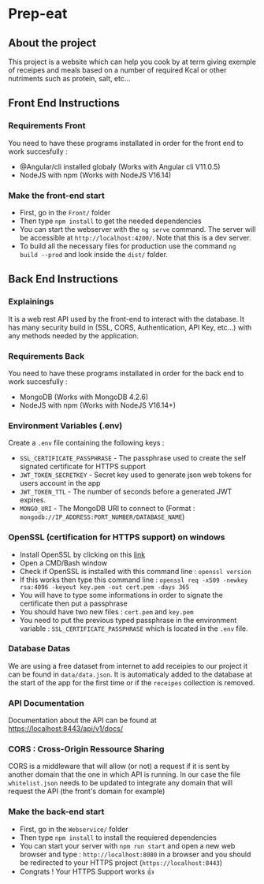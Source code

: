 # Prep-eat

## About the project

This project is a website which can help you cook by at term giving exemple of receipes and meals based on a number of required Kcal or other nutriments such as protein, salt, etc...

## Front End Instructions

### Requirements Front

You need to have these programs installated in order for the front end to work succesfully :

* @Angular/cli installed globaly (Works with Angular cli V11.0.5)
* NodeJS with npm (Works with NodeJS V16.14)

### Make the front-end start

* First, go in the `Front/` folder
* Then type `npm install` to get the needed dependencies
* You can start the webserver with the `ng serve` command. The server will be accessible at `http://localhost:4200/`. Note that this is a dev server.
* To build all the necessary files for production use the command `ng build --prod` and look inside the `dist/` folder.

## Back End Instructions

### Explainings

It is a web rest API used by the front-end to interact with the database. It has many security build in (SSL, CORS, Authentication, API Key, etc...) with any methods needed by the application.

### Requirements Back

You need to have these programs installated in order for the back end to work succesfully :

* MongoDB (Works with MongoDB 4.2.6)
* NodeJS with npm (Works with NodeJS V16.14+)

### Environment Variables (.env)

Create a `.env` file containing the following keys :

* `SSL_CERTIFICATE_PASSPHRASE` - The passphrase used to create the self signated certificate for HTTPS support
* `JWT_TOKEN_SECRETKEY` - Secret key used to generate json web tokens for users account in the app
* `JWT_TOKEN_TTL` - The number of seconds before a generated JWT expires.
* `MONGO_URI` - The MongoDB URI to connect to (Format : `mongodb://IP_ADDRESS:PORT_NUMBER/DATABASE_NAME`)

### OpenSSL (certification for HTTPS support) on windows

* Install OpenSSL by clicking on this [link](https://slproweb.com/products/Win32OpenSSL.html)
* Open a CMD/Bash window
* Check if OpenSSL is installed with this command line : `openssl version`
* If this works then type this command line : `openssl req -x509 -newkey rsa:4096 -keyout key.pem -out cert.pem -days 365`
* You will have to type some informations in order to signate the certificate then put a passphrase
* You should have two new files : `cert.pem` and `key.pem`
* You need to put the previous typed passphrase in the environment variable : `SSL_CERTIFICATE_PASSPHRASE` which is located in the `.env` file.

### Database Datas

We are using a free dataset from internet to add receipies to our project it can be found in `data/data.json`.
It is automaticaly added to the database at the start of the app for the first time or if the `receipes` collection is removed.

### API Documentation

Documentation about the API can be found at [https://localhost:8443/api/v1/docs/](https://localhost:8443/api/v1/docs/)

### CORS : Cross-Origin Ressource Sharing

CORS is a middleware that will allow (or not) a request if it is sent by another domain that the one in which API is running.
In our case the file `whitelist.json` needs to be updated to integrate any domain that will request the API (the front's domain for example)

### Make the back-end start

* First, go in the `Webservice/` folder
* Then type `npm install` to install the requiered dependencies
* You can start your server with `npm run start` and open a new web browser and type : `http://localhost:8080` in a browser and you should be redirected to your HTTPS project (`https://localhost:8443`)
* Congrats ! Your HTTPS Support works :+1:
